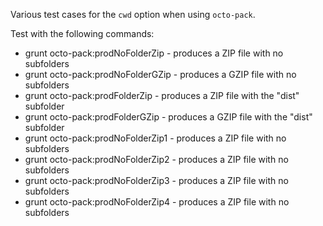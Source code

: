 Various test cases for the `cwd` option when using `octo-pack`.

Test with the following commands:

* grunt octo-pack:prodNoFolderZip - produces a ZIP file with no subfolders
* grunt octo-pack:prodNoFolderGZip - produces a GZIP file with no subfolders
* grunt octo-pack:prodFolderZip - produces a ZIP file with the "dist" subfolder
* grunt octo-pack:prodFolderGZip - produces a GZIP file with the "dist" subfolder
* grunt octo-pack:prodNoFolderZip1 - produces a ZIP file with no subfolders
* grunt octo-pack:prodNoFolderZip2 - produces a ZIP file with no subfolders
* grunt octo-pack:prodNoFolderZip3 - produces a ZIP file with no subfolders
* grunt octo-pack:prodNoFolderZip4 - produces a ZIP file with no subfolders